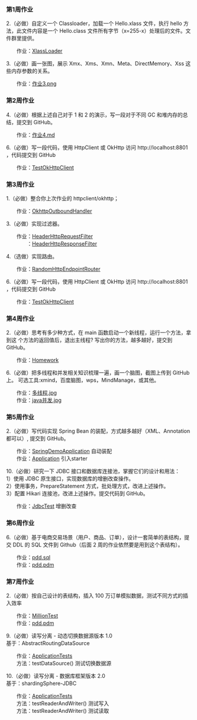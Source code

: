 ### 第1周作业 

2.（必做）自定义一个 Classloader，加载一个 Hello.xlass 文件，执行 hello 方法，此文件内容是一个 Hello.class 文件所有字节（x=255-x）处理后的文件。文件群里提供。  

&emsp;&emsp;作业：[XlassLoader](src/main/java/com/nj/learn/jvm/XlassLoader.java)   

3.（必做）画一张图，展示 Xmx、Xms、Xmn、Meta、DirectMemory、Xss 这些内存参数的关系。  

&emsp;&emsp;作业：[作业3.png](src/main/java/com/nj/learn/jvm/作业3.png)  


### 第2周作业

4.（必做）根据上述自己对于 1 和 2 的演示，写一段对于不同 GC 和堆内存的总结，提交到 GitHub。  

&emsp;&emsp;作业：[作业4.md](src/main/java/com/nj/learn/nio/作业4.md)  

6.（必做）写一段代码，使用 HttpClient 或 OkHttp 访问 http://localhost:8801 ，代码提交到 GitHub   

&emsp;&emsp;作业：[TestOkHttpClient](src/main/java/com/nj/learn/nio/TestOkHttpClient.java)  

### 第3周作业

1.（必做）整合你上次作业的 httpclient/okhttp；  

&emsp;&emsp;作业：[OkhttpOutboundHandler](src/main/java/com/nj/learn/nio/gateway/outbound/okhttp/OkhttpOutboundHandler.java)  

3.（必做）实现过滤器。  

&emsp;&emsp;作业：[HeaderHttpRequestFilter](src/main/java/com/nj/learn/nio/gateway/filter/HeaderHttpRequestFilter.java)  
&emsp;&emsp;&emsp;&emsp;：[HeaderHttpResponseFilter](src/main/java/com/nj/learn/nio/gateway/filter/HeaderHttpResponseFilter.java)  

4.（选做）实现路由。  

&emsp;&emsp;作业：[RandomHttpEndpointRouter](src/main/java/com/nj/learn/nio/gateway/router/RandomHttpEndpointRouter.java)  



6.（必做）写一段代码，使用 HttpClient 或 OkHttp 访问 http://localhost:8801 ，代码提交到 GitHub   

&emsp;&emsp;作业：[TestOkHttpClient](src/main/java/com/nj/learn/nio/TestOkHttpClient.java)  

### 第4周作业

2.（必做）思考有多少种方式，在 main 函数启动一个新线程，运行一个方法，拿到这
个方法的返回值后，退出主线程? 写出你的方法，越多越好，提交到 GitHub。

&emsp;&emsp;作业：[Homework](src/main/java/com/nj/learn/concurrent/Homework.java)  

6.（必做）把多线程和并发相关知识梳理一遍，画一个脑图，截图上传到 GitHub 上。 可选工具:xmind，百度脑图，wps，MindManage，或其他。 

&emsp;&emsp;作业：[多线程.jpg](src/main/java/com/nj/learn/concurrent/多线程.jpg)  
&emsp;&emsp;作业：[java并发.jpg](src/main/java/com/nj/learn/concurrent/java并发.jpg)  

### 第5周作业

2.（必做）写代码实现 Spring Bean 的装配，方式越多越好（XML、Annotation 都可以）, 提交到 GitHub。

&emsp;&emsp;作业：[SpringDemoApplication](src/main/java/com/nj/learn/school/src/main/java/io/kimmking/SpringDemoApplication.java) 自动装配  
&emsp;&emsp;作业：[Application](src/main/java/com/nj/learn/spring/src/main/java/com/example/spring/Application.java)  引入starter

10.（必做）研究一下 JDBC 接口和数据库连接池，掌握它们的设计和用法：   
1）使用 JDBC 原生接口，实现数据库的增删改查操作。   
2）使用事务，PrepareStatement 方式，批处理方式，改进上述操作。   
3）配置 Hikari 连接池，改进上述操作。提交代码到 GitHub。     

&emsp;&emsp;作业：[JdbcTest](src/main/java/com/nj/learn/spring/src/test/java/com/example/spring/JdbcTest.java) 增删改查   

### 第6周作业

6.（必做）基于电商交易场景（用户、商品、订单），设计一套简单的表结构，提交 DDL 的 SQL 文件到 Github（后面 2 周的作业依然要是用到这个表结构）。  

&emsp;&emsp;作业：[pdd.sql](src/main/java/com/nj/learn/mysql/pdd.sql)   
&emsp;&emsp;作业：[pdd.pdm](src/main/java/com/nj/learn/mysql/pdd.pdm)  
 


### 第7周作业

2.（必做）按自己设计的表结构，插入 100 万订单模拟数据，测试不同方式的插入效率  

&emsp;&emsp;作业：[MillionTest](src/main/java/com/nj/learn/spring/src/test/java/com/example/spring/MillionTest.java)   
&emsp;&emsp;作业：[pdd.pdm](src/main/java/com/nj/learn/mysql/pdd.pdm) 

9.（必做）读写分离 - 动态切换数据源版本 1.0  
基于：AbstractRoutingDataSource 

&emsp;&emsp;作业：[ApplicationTests](src/main/java/com/nj/learn/spring/src/test/java/com/example/spring/ApplicationTests.java)   
&emsp;&emsp;方法：testDataSource() 测试切换数据源    

10.（必做）读写分离 - 数据库框架版本 2.0   
基于：shardingSphere-JDBC

&emsp;&emsp;作业：[ApplicationTests](src/main/java/com/nj/learn/spring/src/test/java/com/example/spring/ApplicationTests.java)  
&emsp;&emsp;方法：testReaderAndWriter()  测试写入  
&emsp;&emsp;方法：testReaderAndWriter()  测试读取 
 
